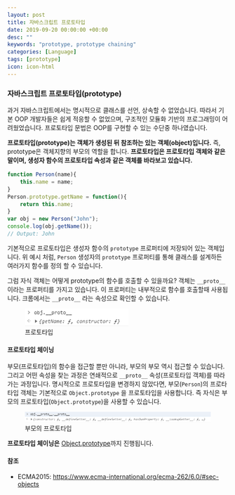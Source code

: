 ```yaml
---
layout: post
title: 자바스크립트 프로토타입
date: 2019-09-20 00:00:00 +00:00
desc: ""
keywords: "prototype, prototype chaining"
categories: [Language]
tags: [prototype]
icon: icon-html
---
```


### 자바스크립트 프로토타입(prototype)

과거 자바스크립트에서는 명시적으로 클래스를 선언, 상속할 수 없었습니다. 따라서 기본 OOP 개발자들은 쉽게 적응할 수 없었으며, 
구조적인 모듈화 기반의 프로그래밍이 어려웠었습니다. 프로토타입 문법은 OOP를 구현할 수 있는 수단중 하나였습니다.

**프로토타입(prototype)는 객체가 생성된 뒤 참조하는 있는 객체(object)입니다.** 즉, prototype은 객체지향의 부모의 역할을 합니다.
**프로토타입은 프로토타입 객체와 같은 말이며, 생성자 함수의 프로토타입 속성과 같은 객체를 바라보고 있습니다.**

```javascript
function Person(name){
    this.name = name;
}
Person.prototype.getName = function(){
    return this.name;
}
var obj = new Person("John");
console.log(obj.getName());
// Output: John
```

기본적으로 프로토타입은 생성자 함수의 `prototype` 프로퍼티에 저장되어 있는 객체입니다. 
위 예시 처럼, `Person` 생성자의 `prototype` 프로퍼티를 통해 클래스를 설계하든 여러가지 함수를 정의 할 수 있습니다.

그럼 자식 객체는 어떻게 prototype의 함수를 호출할 수 있을까요? 
객체는 `__proto__` 이라는 프로퍼티를 가지고 있습니다. 이 프로퍼티는 내부적으로 함수를 호출할때 사용됩니다. 
크롬에서는 `__proto__` 라는 속성으로 확인할 수 있습니다.

<figure><img src="/static/assets/img/blog/proto.png"/>
<figcaption>프로토타입</figcaption>
</figure>

#### 프로토타입 체이닝

부모(프로토타입)의 함수을 접근할 뿐만 아니라, 부모의 부모 역시 접근할 수 있습니다.
그리고 어떤 속성을 찾는 과정은 연쇄적으로 `__proto__` 속성(프로토타입 객체)를 따라가는 과정입니다.
명시적으로 프로토타입을 변경하지 않았다면, 부모(`Person`)의 프로타타입 객체는 기본적으로 `Object.prototype` 을 프로토타입을 사용합니다.
즉 자식은 부모의 프로토타입(`Object.prototype`)을 사용할 수 있습니다.

<figure><img src="/static/assets/img/blog/proto_of_proto.png"/>
<figcaption>부모의 프로토타입</figcaption>
</figure>

**프로토타입 체이닝은** [Object.prototype](https://developer.mozilla.org/ko/docs/Web/JavaScript/Reference/Global_Objects/Object/prototype)까지 진행됩니다.



#### 참조

- ECMA2015: https://www.ecma-international.org/ecma-262/6.0/#sec-objects